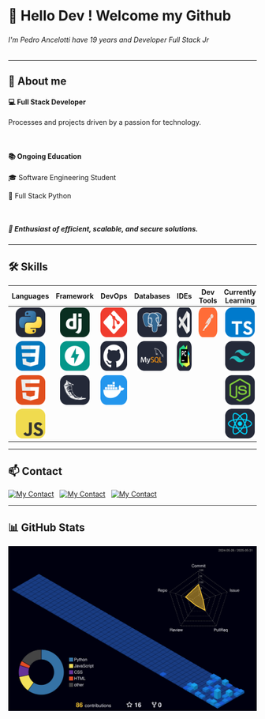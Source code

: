 <br clear="both">

<h1 align="left">👋 Hello Dev ! Welcome my Github</h1>

###

<h6 align="left">I'm Pedro Ancelotti have 19 years and Developer Full Stack Jr </h6>

---

## 🚀 About me

<h4 align="left">💻 Full Stack Developer</h4>
<p>Processes and projects driven by a passion for technology.</p>
<br>
<h4 align="left">📚 Ongoing Education</h4>

  <p>🎓 Software Engineering Student</p>
  <p>🐍 Full Stack Python</p>

<br>  
<h5> 🌟 Enthusiast of efficient, scalable, and secure solutions.</h5>


---

## 🛠️ Skills


| Languages | Framework | DevOps | Databases | IDEs | Dev Tools | Currently Learning |
|:---:|:---:|:---:|:---:|:---:|:---:|:---:|
| <img src="https://github.com/tandpfun/skill-icons/blob/main/icons/Python-Dark.svg" height="60" title="Python"/>| <img src="https://github.com/tandpfun/skill-icons/blob/main/icons/Django.svg" height="60" title="Django" /> |<img src="https://github.com/tandpfun/skill-icons/blob/main/icons/Git.svg" height="60" title="Git"  />|<img src="https://github.com/tandpfun/skill-icons/blob/main/icons/PostgreSQL-Dark.svg" height="60" title="PostgreSQL" />|<img src="https://github.com/tandpfun/skill-icons/blob/main/icons/VSCode-Dark.svg" height="60" title="Visual Studio Code"/>|<img src="https://github.com/tandpfun/skill-icons/blob/main/icons/Postman.svg" height="60" title="Postman" />|  <img src="https://github.com/tandpfun/skill-icons/blob/main/icons/TypeScript.svg" height="60" title="TypeScript" />
| <img src="https://github.com/tandpfun/skill-icons/blob/main/icons/CSS.svg" height="60" title="CSS3" /> | <img src="https://github.com/tandpfun/skill-icons/blob/main/icons/FastAPI.svg" height="60" title="FastAPI"  /> |<img src="https://github.com/tandpfun/skill-icons/blob/main/icons/Github-Dark.svg" height="60" title="GitHub" />| <img src="https://github.com/tandpfun/skill-icons/blob/main/icons/MySQL-Dark.svg" height="60" title="MySQL"  />|<img src="https://github.com/tandpfun/skill-icons/blob/main/icons/PyCharm-Dark.svg" height="60" title="PyCharm" />| |<img src="https://github.com/tandpfun/skill-icons/blob/main/icons/TailwindCSS-Dark.svg" height="60" title="Tailwind CSS"/>
|<img src="https://github.com/tandpfun/skill-icons/blob/main/icons/HTML.svg" height="60" title="HTML%" />|<img src="https://github.com/tandpfun/skill-icons/blob/main/icons/Flask-Dark.svg" height="60" title="Flask" />|<img src="https://github.com/tandpfun/skill-icons/blob/main/icons/Docker.svg" height="60" alt="docker logo" title="Docker - containers e deploy"  />|| || <img src="https://github.com/tandpfun/skill-icons/blob/main/icons/NodeJS-Dark.svg" height="60" title="Node" />
| <img src="https://github.com/tandpfun/skill-icons/blob/main/icons/JavaScript.svg" height="60" title="Javascript" />||||||<img src="https://github.com/tandpfun/skill-icons/blob/main/icons/React-Dark.svg" height="60" title="React" />


  
---

## 📫 Contact

 [![My Contact](https://skillicons.dev/icons?i=linkedin&theme=dark&perline=15)](https://www.linkedin.com/in/pedro-henrique-ancelotti9a7134260/)&nbsp;&nbsp;
 [![My Contact](https://skillicons.dev/icons?i=instagram&theme=dark&perline=15)](https://www.instagram.com/ancelott1/)&nbsp;&nbsp;
 [![My Contact](https://skillicons.dev/icons?i=gmail&theme=dark&perline=15)](malito:pedroh.moliveira20@gmail.com)


---

## 📊 GitHub Stats

![3D Profile](./profile-3d-contrib/profile-night-view.svg)

